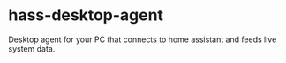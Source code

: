 # hass-desktop-agent

Desktop agent for your PC that connects to home assistant and feeds live system data. 